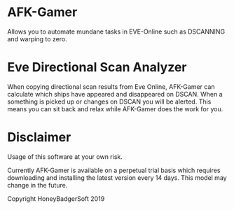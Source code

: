 # AFK-Gamer
Allows you to automate mundane tasks in EVE-Online such as DSCANNING and warping to zero. 

# Eve Directional Scan Analyzer
When copying directional scan results from Eve Online, AFK-Gamer can calculate which ships have appeared and disappeared on DSCAN. When a something is picked up or changes on DSCAN you will be alerted. 
This means you can sit back and relax while AFK-Gamer does the work for you.

# Disclaimer
Usage of this software at your own risk. 

Currently AFK-Gamer is available on a perpetual trial basis which requires downloading and installing the latest version every 14 days. This model may change in the future. 

Copyright HoneyBadgerSoft 2019

